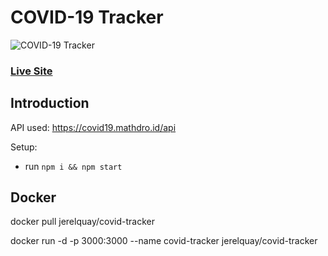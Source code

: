 # COVID-19 Tracker
![COVID-19 Tracker](https://i.ibb.co/X87BqVY/Screenshot-2020-04-13-at-10-14-58.png)

### [Live Site](http://ec2-13-229-235-207.ap-southeast-1.compute.amazonaws.com:3000/)

## Introduction
API used: https://covid19.mathdro.id/api

Setup:
- run ```npm i && npm start```

## Docker
docker pull jerelquay/covid-tracker

docker run -d -p 3000:3000 --name covid-tracker jerelquay/covid-tracker
